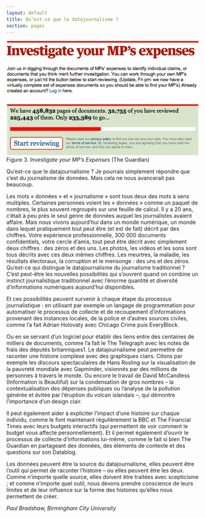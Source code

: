 ```yaml
---
layout: default
title: Qu’est-ce que le datajournalisme ?
section: pages
---
```


<div id="FIG012" class="imageblock">
	<div class="content">
		<img alt="Investigate your MP’s Expenses" src="../figs/incoming/01-01.png"></div>
	<div class="title">Figure 3. <em>Investigate your MP’s Expenses</em> (The Guardian)</div>
</div>

Qu’est-ce que le datajournalisme ? Je pourrais simplement répondre que c’est du journalisme de données. Mais cela ne nous avancerait pas beaucoup.

Les mots « données » et « journalisme » sont tous deux des mots à sens multiples. Certaines personnes voient les « données » comme un paquet de nombres, le plus souvent regroupés sur une feuille de calcul. Il y a 20 ans, c’était à peu près le seul genre de données auquel les journalistes avaient affaire. Mais nous vivons aujourd’hui dans un monde numérique, un monde dans lequel pratiquement tout peut être (et est de fait) décrit par des chiffres. Votre expérience professionnelle, 300 000 documents confidentiels, votre cercle d’amis, tout peut être décrit avec simplement deux chiffres : des zéros et des uns. Les photos, les vidéos et les sons sont tous décrits avec ces deux mêmes chiffres. Les meurtres, la maladie, les résultats électoraux, la corruption et le mensonge : des uns et des zéros. Qu’est-ce qui distingue le datajournalisme du journalisme traditionnel ? C’est peut-être les nouvelles possibilités qui s’ouvrent quand on combine un instinct journalistique traditionnel avec l’énorme quantité et diversité d’informations numériques aujourd’hui disponibles.

Et ces possibilités peuvent survenir à chaque étape du processus journalistique : en utilisant par exemple un langage de programmation pour automatiser le processus de collecte et de recoupement d’informations provenant des instances locales, de la police et d’autres sources civiles, comme l’a fait Adrian Holovaty avec Chicago Crime puis EveryBlock.

Ou en se servant d’un logiciel pour établir des liens entre des centaines de milliers de documents, comme l’a fait le The Telegraph avec les notes de frais des députés britanniques1. Le datajournalisme peut permettre de raconter une histoire complexe avec des graphiques clairs. Citons par exemple les discours spectaculaires de Hans Rosling sur la visualisation de la pauvreté mondiale avec Gapminder, visionnés par des millions de personnes à travers le monde. Ou encore le travail de David McCandless (Information is Beautiful) sur la condensation de gros nombres – la contextualisation des dépenses publiques ou l’analyse de la pollution générée et évitée par l’éruption du volcan islandais –, qui démontre l’importance d’un design clair.

Il peut également aider à expliciter l’impact d’une histoire sur chaque individu, comme le font maintenant régulièrement la BBC et The Financial Times avec leurs budgets interactifs (qui permettent de voir comment le budget vous affecte personnellement). Et il permet également d’ouvrir le processus de collecte d’informations lui-même, comme le fait si bien The Guardian en partageant des données, des éléments de contexte et des questions sur son Datablog.

Les données peuvent être la source du datajournalisme, elles peuvent être l’outil qui permet de raconter l’histoire – ou elles peuvent être les deux. Comme n’importe quelle source, elles doivent être traitées avec scepticisme ; et comme n’importe quel outil, nous devons prendre conscience de leurs limites et de leur influence sur la forme des histoires qu’elles nous permettent de créer.

_Paul Bradshaw, Birmingham City University_